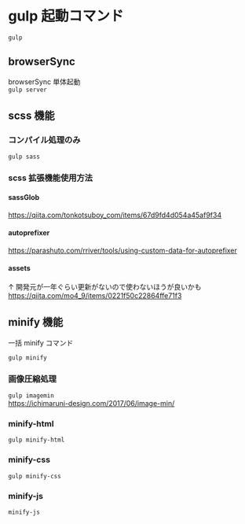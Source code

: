 # gulp 起動コマンド

`gulp`

## browserSync

browserSync 単体起動  
`gulp server`

## scss 機能

### コンパイル処理のみ

`gulp sass`

### scss 拡張機能使用方法

#### sassGlob

https://qiita.com/tonkotsuboy_com/items/67d9fd4d054a45af9f34

#### autoprefixer

https://parashuto.com/rriver/tools/using-custom-data-for-autoprefixer

#### assets

↑ 開発元が一年ぐらい更新がないので使わないほうが良いかも  
https://qiita.com/mo4_9/items/0221f50c22864ffe71f3

## minify 機能

一括 minify コマンド

`gulp minify`

### 画像圧縮処理

`gulp imagemin`  
https://ichimaruni-design.com/2017/06/image-min/

### minify-html

`gulp minify-html`

### minify-css

`gulp minify-css`

### minify-js

`minify-js`
